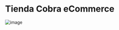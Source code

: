 # Tienda Cobra eCommerce

![image](https://github.com/user-attachments/assets/4517d2c6-db0b-4c25-bc60-5784a3e55149)
